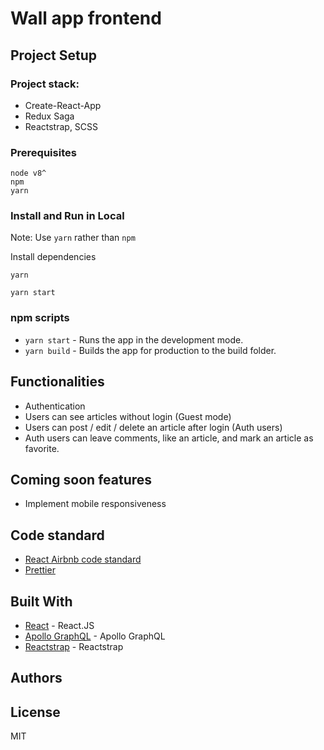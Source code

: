 # Wall app frontend

## Project Setup

### Project stack:

- Create-React-App
- Redux Saga
- Reactstrap, SCSS

### Prerequisites

```
node v8^
npm
yarn
```

### Install and Run in Local

Note: Use `yarn` rather than `npm`

Install dependencies

```
yarn
```

```
yarn start
```

### npm scripts

- `yarn start` - Runs the app in the development mode.
- `yarn build` - Builds the app for production to the build folder.


## Functionalities

- Authentication
- Users can see articles without login (Guest mode) 
- Users can post / edit / delete an article after login (Auth users) 
- Auth users can leave comments, like an article, and mark an article as favorite.


## Coming soon features

- Implement mobile responsiveness


## Code standard

- [React Airbnb code standard](https://github.com/airbnb/javascript/tree/master/react)
- [Prettier](https://prettier.io/)


## Built With

- [React](https://reactjs.org) - React.JS
- [Apollo GraphQL](https://www.apollographql.com/) - Apollo GraphQL
- [Reactstrap](https://reactstrap.github.io/) - Reactstrap


## Authors


## License

MIT
